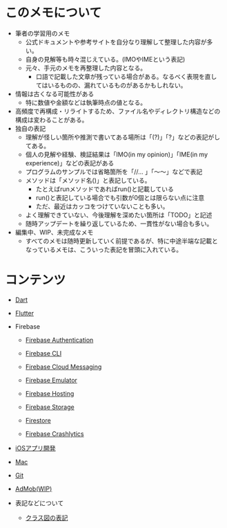 

# このメモについて
* 筆者の学習用のメモ
    * 公式ドキュメントや参考サイトを自分なり理解して整理した内容が多い。
    * 自身の見解等も時々混じえている。(IMOやIMEという表記)
    * 元々、手元のメモを再整理した内容となる。
        * 口語で記載した文章が残っている場合がある。なるべく表現を直してはいるものの、漏れているものがあるかもしれない。
* 情報は古くなる可能性がある
    * 特に数値や金額などは執筆時点の値となる。
* 高頻度で再構成・リライトするため、ファイル名やディレクトリ構造などの構成は変わることがある。
* 独自の表記
    * 理解が怪しい箇所や推測で書いてある場所は「(?)」「?」などの表記がしてある。
    * 個人の見解や経験、検証結果は「IMO(in my opinion)」「IME(in my experience)」などの表記がある
    * プログラムのサンプルでは省略箇所を「//... 」「〜〜」などで表記
    * メソッドは「メソッド名()」と表記している。
        * たとえばrunメソッドであればrun()と記載している
        * run()と表記している場合でも引数が0個とは限らない点に注意
        * ただ、最近はカッコをつけていないことも多い。
    * よく理解できていない、今後理解を深めたい箇所は「TODO」と記述
    * 随時アップデートを繰り返しているため、一貫性がない場合も多い。
* 編集中、WIP、未完成なメモ
    * すべてのメモは随時更新していく前提であるが、特に中途半端な記載となっているメモは、こういった表記を冒頭に入れている。


# コンテンツ
* [Dart](./dart/README.md)

* [Flutter](./flutter/README.md)

* Firebase
    * [Firebase Authentication](./firebase_auth/firebase_auth.md) 

    * [Firebase CLI](./firebase_cli/firebase_cli.md) 

    * [Firebase Cloud Messaging](./firebase_cloud_message/firebase_fcm.md) 

    * [Firebase Emulator](./firebase_emulator/README.md) 

    * [Firebase Hosting](./firebase_hosting/firebase_hosting.md)

    * [Firebase Storage](./firebase_storage/firebase_storage.md)

    * [Firestore](./firestore/README.md)

    * [Firebase Crashlytics](./firebase_crashlytics/firebase_crashlytics.md)

* [iOSアプリ開発](./ios/README.md)

* [Mac](./mac/README.md)

* [Git](./git/README.md)

* [AdMob(WIP)](./google_admob/google_admob.md)

* 表記などについて
    * [クラス図の表記](./common/about_class_diagram.md)
